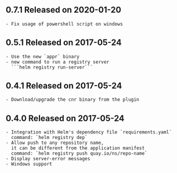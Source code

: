 ## 0.7.1 Released on 2020-01-20

    - Fix usage of powershell script on windows

## 0.5.1 Released on 2017-05-24

    - Use the new `appr` binary
    - new command to run a registry server
      ```helm registry run-server```

## 0.4.1 Released on 2017-05-24

    - Download/upgrade the cnr binary from the plugin

## 0.4.0 Released on 2017-05-24

    - Integration with Helm's dependency file `requirements.yaml`
      command: `helm registry dep`
    - Allow push to any repository name,
      it can be different from the application manifest
      command: `helm registry push quay.io/ns/repo-name`
    - Display server-error messages
    - Windows support
